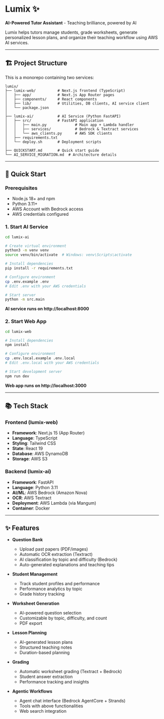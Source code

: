 # Lumix ✨

**AI-Powered Tutor Assistant** - Teaching brilliance, powered by AI

Lumix helps tutors manage students, grade worksheets, generate personalized lesson plans, and organize their teaching workflow using AWS AI services.

---

## 🏗️ Project Structure

This is a monorepo containing two services:

```
lumix/
├── lumix-web/          # Next.js frontend (TypeScript)
│   ├── app/            # Next.js App Router pages
│   ├── components/     # React components
│   ├── lib/            # Utilities, DB clients, AI service client
│   └── package.json
│
├── lumix-ai/           # AI Service (Python FastAPI)
│   ├── src/            # FastAPI application
│   │   ├── main.py             # Main app + Lambda handler
│   │   ├── services/           # Bedrock & Textract services
│   │   └── aws_clients.py      # AWS SDK clients
│   ├── requirements.txt
│   └── deploy.sh       # Deployment scripts
│
├── QUICKSTART.md       # Quick start guide
└── AI_SERVICE_MIGRATION.md  # Architecture details
```

---

## 🚀 Quick Start

### Prerequisites

- Node.js 18+ and npm
- Python 3.11+
- AWS Account with Bedrock access
- AWS credentials configured

### 1. Start AI Service

```bash
cd lumix-ai

# Create virtual environment
python3 -m venv venv
source venv/bin/activate  # Windows: venv\Scripts\activate

# Install dependencies
pip install -r requirements.txt

# Configure environment
cp .env.example .env
# Edit .env with your AWS credentials

# Start server
python -m src.main
```

**AI service runs on http://localhost:8000**

### 2. Start Web App

```bash
cd lumix-web

# Install dependencies
npm install

# Configure environment
cp .env.local.example .env.local
# Edit .env.local with your AWS credentials

# Start development server
npm run dev
```

**Web app runs on http://localhost:3000**

---

## 📚 Tech Stack

### Frontend (lumix-web)

- **Framework**: Next.js 15 (App Router)
- **Language**: TypeScript
- **Styling**: Tailwind CSS
- **State**: React 19
- **Database**: AWS DynamoDB
- **Storage**: AWS S3

### Backend (lumix-ai)

- **Framework**: FastAPI
- **Language**: Python 3.11
- **AI/ML**: AWS Bedrock (Amazon Nova)
- **OCR**: AWS Textract
- **Deployment**: AWS Lambda (via Mangum)
- **Container**: Docker

---

## ✨ Features

- **Question Bank**
  - Upload past papers (PDF/images)
  - Automatic OCR extraction (Textract)
  - AI classification by topic and difficulty (Bedrock)
  - Auto-generated explanations and teaching tips

- **Student Management**
  - Track student profiles and performance
  - Performance analytics by topic
  - Grade history tracking

- **Worksheet Generation**
  - AI-powered question selection
  - Customizable by topic, difficulty, and count
  - PDF export

- **Lesson Planning**
  - AI-generated lesson plans
  - Structured teaching notes
  - Duration-based planning

- **Grading**
  - Automatic worksheet grading (Textract + Bedrock)
  - Student answer extraction
  - Performance tracking and insights

- **Agentic Workflows**
  - Agent chat interface (Bedrock AgentCore + Strands)
  - Tools with above functionalities
  - Web search integration
